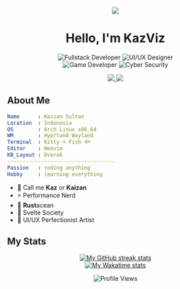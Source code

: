 <div align="center">

<a href="https://kazviz.com" target="_blank">
  <img src="https://img.shields.io/badge/kazviz.com-%23181818?style=for-the-badge&logo=firefox-browser&logoColor=488eef" />
</a>

# Hello, I'm KazViz

![Fullstack Developer](https://img.shields.io/badge/Fullstack-Developer-%23333B4C?style=for-the-badge&logo=neovim&logoColor=white)
![UI/UX Designer](https://img.shields.io/badge/UI%2FUX-Designer-%23333B4C?style=for-the-badge&logo=figma&logoColor=white)  
![Game Developer](https://img.shields.io/badge/Game-Developer-%23333B4C?style=for-the-badge&logo=godotengine&logoColor=white)
![Cyber Security](https://img.shields.io/badge/Cyber-Security-%23333B4C?style=for-the-badge&logo=caddy&logoColor=white)

<a href="https://linktr.ee/kazviz" target="blank">
    <img src="https://img.shields.io/badge/LinkTree-%23181818?logo=linktree&style=for-the-badge&logoColor=ffffff"/>
</a>
<a href="https://instagram.com/kazviz" target="blank">
    <img src="https://img.shields.io/badge/Instagram-%23181818?logo=instagram&style=for-the-badge"/>
</a>

</div>

## About Me

```yaml
Name      : Kaizan Sultan
Location  : Indonesia
OS        : Arch Linux x86_64
WM        : Hyprland Wayland
Terminal  : Kitty + Fish 🐟
Editor    : Neovim
KB_Layout : Dvorak
-----------------------------------
Passion   : coding anything
Hobby     : learning everything
```

-   👋 Call me **Kaz** or **Kaizan**
-   ⚡ Performance Nerd
-   🦀 **Rust**acean
-   🧡 Svelte Society
-   🎨 UI/UX Perfectionist Artist

## My Stats

<!-- Streak Stats -->
<div align="center">
  <a href="https://github.com/kazviz">
    <img
       src="https://github-readme-streak-stats-phi-opal.vercel.app/?user=kazviz&background=0d1117&currStreakNum=ffffff&sideNums=ffffff&currStreakLabel=ffffff&sideLabels=ffffff&dates=ffffff&fire=2d77dc&ring=2d77dc&locale=en&type=svg&hide_border=true"
       alt="My GitHub streak stats"
     />
  </a>
</div>

<!-- WakaTime stats (Dark mode) -->
<div align="center">
  <a href="https://github.com/kazviz">
    <img
        src="https://github-readme-stats-steel-omega.vercel.app/api/wakatime?username=kazviz&layout=compact&icon_color=2d77dc&title_color=2d77dc&text_color=ffffff&bg_color=0d1117&hide_border=true&custom_title=WakaTime%20Stats%20%28Since%20Jan%201%202025%29"
        alt="My Wakatime stats"
      />
  </a>

  <br />

![Profile Views](https://komarev.com/ghpvc/?username=kazviz&color=blue&style=flat)

</div>
